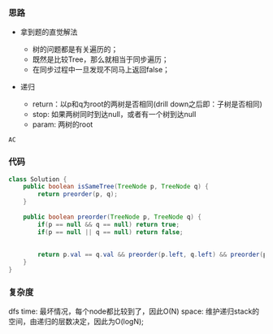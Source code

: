 ### 思路

- 拿到题的直觉解法
    - 树的问题都是有关遍历的；
    - 既然是比较Tree，那么就相当于同步遍历；
    - 在同步过程中一旦发现不同马上返回false；

- 递归
    - return：以p和q为root的两树是否相同(drill down之后即：子树是否相同)
    - stop: 如果两树同时到达null，或者有一个树到达null
    - param: 两树的root

`AC`

### 代码
```java
class Solution {
    public boolean isSameTree(TreeNode p, TreeNode q) {
        return preorder(p, q);
    }
    
    public boolean preorder(TreeNode p, TreeNode q) {
        if(p == null && q == null) return true;
        if(p == null || q == null) return false;
        
        
        return p.val == q.val && preorder(p.left, q.left) && preorder(p.right, q.right);
    }
}
```

### 复杂度

dfs
time: 最坏情况，每个node都比较到了，因此O(N)
space: 维护递归stack的空间，由递归的层数决定，因此为O(logN);